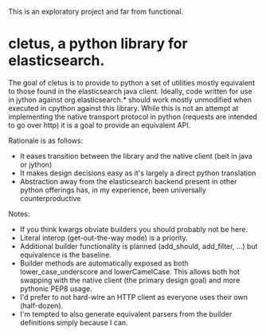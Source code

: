 This is an exploratory project and far from functional.


cletus, a python library for elasticsearch.
================================

The goal of cletus is to provide to python a set of utilities mostly equivalent
to those found in the elasticsearch java client. Ideally, code written for use
in jython against org.elasticsearch.* should work mostly unmodified when
executed in cpython against this library. While this is not an attempt at
implementing the native transport protocol in python (requests are intended to
go over http) it is a goal to provide an equivalent API.

Rationale is as follows:

* It eases transition between the library and the native client (beit in java or
  jython)
* It makes design decisions easy as it's largely a direct python translation
* Abstraction away from the elasticsearch backend present in other python
  offerings has, in my experience, been universally counterproductive

Notes:

* If you think kwargs obviate builders you should probably not be here.
* Literal interop (get-out-the-way mode) is a priority.
* Additional builder functionality is planned (add_should, add_filter, ...) but
  equivalence is the baseline.
* Builder methods are automatically exposed as both lower_case_underscore and
  lowerCamelCase. This allows both hot swapping with the native client (the
  primary design goal) and more pythonic PEP8 usage.
* I'd prefer to not hard-wire an HTTP client as everyone uses their own
  (half-dozen).
* I'm tempted to also generate equivalent parsers from the builder definitions
  simply because I can.
